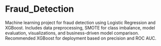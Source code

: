 # Fraud_Detection
Machine learning project for fraud detection using Logistic Regression and XGBoost. Includes data preprocessing, SMOTE for class imbalance, model evaluation, visualizations, and business-driven model comparison. Recommended XGBoost for deployment based on precision and ROC AUC.
